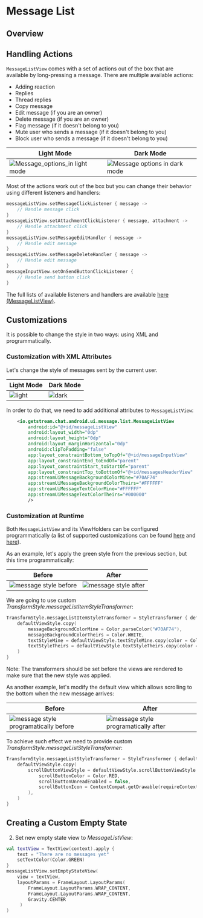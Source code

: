 # Message List

<!-- TODO: Import whatever makes sense to import from https://getstream.io/chat/docs/android/message_list_view/?language=kotlin -->

## Overview

<!-- TODO: Brief description and a couple screenshots with default styling. -->

## Handling Actions

`MessageListView` comes with a set of actions out of the box that are available by long-pressing a message. There are multiple available actions:

* Adding reaction
* Replies
* Thread replies
* Copy message
* Edit message (if you are an owner)
* Delete message (if you are an owner)
* Flag message (if it doesn't belong to you)
* Mute user who sends a message (if it doesn't belong to you)
* Block user who sends a message (if it doesn't belong to you)

| Light Mode | Dark Mode |
| --- | --- |
|![Message_options_in light mode](../../assets/message_options_light.png)|![Message options in dark mode](../../assets/message_options_dark.png)|

Most of the actions work out of the box but you can change their behavior using different listeners and handlers:

```kotlin
messageListView.setMessageClickListener { message ->
    // Handle message click
}
messageListView.setAttachmentClickListener { message, attachment ->
    // Handle attachment click
}
messageListView.setMessageEditHandler { message ->
    // Handle edit message
}
messageListView.setMessageDeleteHandler { message ->
    // Handle edit message
}
messageInputView.setOnSendButtonClickListener {
    // Handle send button click
}
```

The full lists of available listeners and handlers are available [here (MessageListView)](https://getstream.github.io/stream-chat-android/stream-chat-android-ui-components/stream-chat-android-ui-components/io.getstream.chat.android.ui.message.list/-message-list-view/index.html).

## Customizations

It is possible to change the style in two ways: using XML and programmatically.

### Customization with XML Attributes

<!-- TODO: Make this section better. -->

Let's change the style of messages sent by the current user.

| Light Mode | Dark Mode |
| --- | --- |
|![light](../../assets/message_style_xml_light.png)|![dark](../../assets/message_style_xml_dark.png)|

In order to do that, we need to add additional attributes to `MessageListView`:
```xml
    <io.getstream.chat.android.ui.message.list.MessageListView
        android:id="@+id/messageListView"
        android:layout_width="0dp"
        android:layout_height="0dp"
        android:layout_marginHorizontal="0dp"
        android:clipToPadding="false"
        app:layout_constraintBottom_toTopOf="@+id/messageInputView"
        app:layout_constraintEnd_toEndOf="parent"
        app:layout_constraintStart_toStartOf="parent"
        app:layout_constraintTop_toBottomOf="@+id/messagesHeaderView"
        app:streamUiMessageBackgroundColorMine="#70AF74"
        app:streamUiMessageBackgroundColorTheirs="#FFFFFF"
        app:streamUiMessageTextColorMine="#FFFFFF"
        app:streamUiMessageTextColorTheirs="#000000"
        />
```

### Customization at Runtime

<!-- TODO: Make this section better. -->

Both `MessageListView` and its ViewHolders can be configured programmatically (a list of supported customizations can be found [here](https://getstream.github.io/stream-chat-android/stream-chat-android-ui-components/stream-chat-android-ui-components/io.getstream.chat.android.ui.message.list/-message-list-view-style/index.html) and [here](https://getstream.github.io/stream-chat-android/stream-chat-android-ui-components/stream-chat-android-ui-components/io.getstream.chat.android.ui.message.list/-message-list-item-style/index.html)).

As an example, let's apply the green style from the previous section, but this time programmatically:

| Before | After |
| --- | --- |
|![message style before](../../assets/message_style_programatically_message_before.png)|![message style after](../../assets/message_style_programatically_message_after.png)|

We are going to use custom _TransformStyle.messageListItemStyleTransformer_:
```kotlin
TransformStyle.messageListItemStyleTransformer = StyleTransformer { defaultViewStyle ->
    defaultViewStyle.copy(
        messageBackgroundColorMine = Color.parseColor("#70AF74"),
        messageBackgroundColorTheirs = Color.WHITE,
        textStyleMine = defaultViewStyle.textStyleMine.copy(color = Color.WHITE),
        textStyleTheirs = defaultViewStyle.textStyleTheirs.copy(color = Color.BLACK),
    )
}
```

Note: The transformers should be set before the views are rendered to make sure that the new style was applied.

As another example, let's modify the default view which allows scrolling to the bottom when the new message arrives:

| Before | After |
| --- | --- |
|![message style programatically before](../../assets/message_style_programatically_fab_before.png)|![message style programatically after](../../assets/message_style_programatically_fab_after.png)|

To achieve such effect we need to provide custom _TransformStyle.messageListStyleTransformer_:
```kotlin
TransformStyle.messageListStyleTransformer = StyleTransformer { defaultViewStyle ->
    defaultViewStyle.copy(
        scrollButtonViewStyle = defaultViewStyle.scrollButtonViewStyle.copy(
            scrollButtonColor = Color.RED,
            scrollButtonUnreadEnabled = false,
            scrollButtonIcon = ContextCompat.getDrawable(requireContext(), R.drawable.stream_ui_ic_clock)!!,
        ),
    )
}
```


## Creating a Custom Empty State

<!-- TODO: Review this example, possibly remove it. -->

2. Set new empty state view to _MessageListView_:
```kotlin
val textView = TextView(context).apply {
    text = "There are no messages yet"
    setTextColor(Color.GREEN)
}
messageListView.setEmptyStateView(
    view = textView,
    layoutParams = FrameLayout.LayoutParams(
        FrameLayout.LayoutParams.WRAP_CONTENT,
        FrameLayout.LayoutParams.WRAP_CONTENT,
        Gravity.CENTER
     )
)
```
